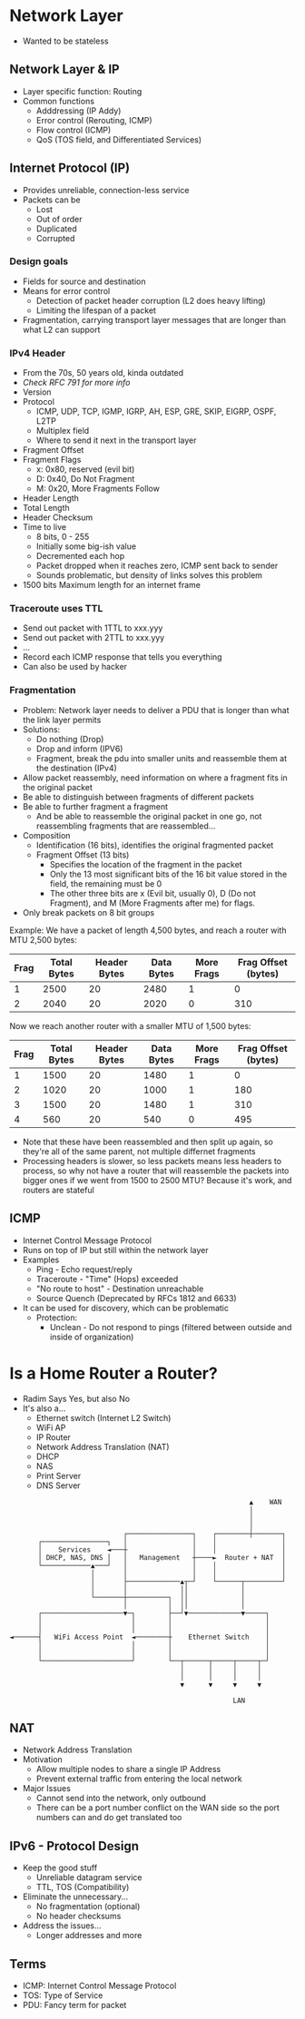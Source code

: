 # Network Layer
- Wanted to be stateless

## Network Layer & IP
- Layer specific function: Routing
- Common functions
    - Adddressing (IP Addy)
    - Error control (Rerouting, ICMP)
    - Flow control (ICMP)
    - QoS (TOS field, and Differentiated Services)

## Internet Protocol (IP)
- Provides unreliable, connection-less service
- Packets can be
    - Lost
    - Out of order
    - Duplicated
    - Corrupted

### Design goals
- Fields for source and destination
- Means for error control 
    - Detection of packet header corruption (L2 does heavy lifting)
    - Limiting the lifespan of a packet
- Fragmentation, carrying transport layer messages that are longer than what L2 can support

### IPv4 Header
- From the 70s, 50 years old, kinda outdated
- *Check RFC 791 for more info*
- Version
- Protocol
    - ICMP, UDP, TCP, IGMP, IGRP, AH, ESP, GRE, SKIP, EIGRP, OSPF, L2TP
    - Multiplex field
    - Where to send it next in the transport layer
- Fragment Offset
- Fragment Flags
    - x: 0x80, reserved (evil bit)
    - D: 0x40, Do Not Fragment
    - M: 0x20, More Fragments Follow
- Header Length
- Total Length
- Header Checksum
- Time to live
    - 8 bits, 0 - 255
    - Initially some big-ish value
    - Decremented each hop
    - Packet dropped when it reaches zero, ICMP sent back to sender
    - Sounds problematic, but density of links solves this problem
- 1500 bits Maximum length for an internet frame

### Traceroute uses TTL
- Send out packet with 1TTL to xxx.yyy
- Send out packet with 2TTL to xxx.yyy
- ...
- Record each ICMP response that tells you everything
- Can also be used by hacker

### Fragmentation
- Problem: Network layer needs to deliver a PDU that is longer than what the link layer permits
- Solutions:
    - Do nothing (Drop)
    - Drop and inform (IPV6)
    - Fragment, break the pdu into smaller units and reassemble them at the destination (IPv4)
- Allow packet reassembly, need information on where a fragment fits in the original packet
- Be able to distinguish between fragments of different packets
- Be able to further fragment a fragment
    - And be able to reassemble the original packet in one go, not reassembling fragments that are reassembled...
- Composition
    - Identification (16 bits), identifies the original fragmented packet
    - Fragment Offset (13 bits)
        - Specifies the location of the fragment in the packet
        - Only the 13 most significant bits of the 16 bit value stored in the field, the remaining must be 0
        - The other three bits are x (Evil bit, usually 0), D (Do not Fragment), and M (More Fragments after me) for flags.
- Only break packets on 8 bit groups

Example:
We have a packet of length 4,500 bytes, and reach a router with MTU 2,500 bytes:

| Frag | Total Bytes | Header Bytes | Data Bytes | More Frags | Frag Offset (bytes) |
|------|-------------|--------------|------------|------------|---------------------|
| 1    | 2500        | 20           | 2480       | 1          | 0                   |
| 2    | 2040        | 20           | 2020       | 0          | 310                 |

Now we reach another router with a smaller MTU of 1,500 bytes:

| Frag | Total Bytes | Header Bytes | Data Bytes | More Frags | Frag Offset (bytes) |
|------|-------------|--------------|------------|------------|---------------------|
| 1    | 1500        | 20           | 1480       | 1          | 0                   |
| 2    | 1020        | 20           | 1000       | 1          | 180                 |
| 3    | 1500        | 20           | 1480       | 1          | 310                 |
| 4    | 560         | 20           | 540        | 0          | 495                 |

- Note that these have been reassembled and then split up again, so they're all of the same parent, not multiple differnet fragments
- Processing headers is slower, so less packets means less headers to process, so why not have a router that will reassemble the packets into bigger ones if we went from 1500 to 2500 MTU? Because it's work, and routers are stateful

## ICMP
- Internet Control Message Protocol
- Runs on top of IP but still within the network layer
- Examples
    - Ping - Echo request/reply
    - Traceroute - "Time" (Hops) exceeded
    - "No route to host" - Destination unreachable
    - Source Quench (Deprecated by RFCs 1812 and 6633)
- It can be used for discovery, which can be problematic
    - Protection:
        - Unclean - Do not respond to pings (filtered between outside and inside of organization)

# Is a Home Router a Router?
- Radim Says Yes, but also No
- It's also a...
    - Ethernet switch (Internet L2 Switch)
    - WiFi AP
    - IP Router
    - Network Address Translation (NAT)
    - DHCP
    - NAS
    - Print Server
    - DNS Server
```
                                                           ▲    WAN 
                                                           │        
                                                           │        
                                                           │        
                            ┌────────────────┐    ┌────────┼───────┐
       ┌────────────────┐   │                │    │                │
       │    Services    ◄───┼                │    │                │
       │ DHCP, NAS, DNS │   │   Management   ┼────►  Router + NAT  │
       └────────────▲───┘   │                │    │                │
                    │       │                │    │                │
                    │       ├─────────────▲┬─┘    └──────┬─────────┘
                    │       │             ││             │          
                    └───────┼──────────┐  ││             │          
                            │          │  ││             │          
       ┌────────────────────▼─┐        ├──┘▼─────────────▼─────┐    
       │                      │        │                       │    
       │                      │        │                       │    
◄──────┤   WiFi Access Point  ◄────────┼    Ethernet Switch    │    
       │                      │        │                       │    
       │                      │        │                       │    
       └──────────────────────┘        └──┬──────┬─────┬─────┬─┘    
                                          │      │     │     │      
                                          │      │     │     │      
                                          ▼      ▼     ▼     ▼      
                                                                    
                                                       LAN
```      

## NAT
- Network Address Translation
- Motivation
    - Allow multiple nodes to share a single IP Address
    - Prevent external traffic from entering the local network
- Major Issues
    - Cannot send into the network, only outbound
    - There can be a port number conflict on the WAN side so the port numbers can and do get translated too

## IPv6 - Protocol Design
- Keep the good stuff
    - Unreliable datagram service
    - TTL, TOS (Compatibility)
- Eliminate the unnecessary...
    - No fragmentation (optional)
    - No header checksums
- Address the issues...
    - Longer addresses and more

## Terms
- ICMP: Internet Control Message Protocol
- TOS: Type of Service
- PDU: Fancy term for packet